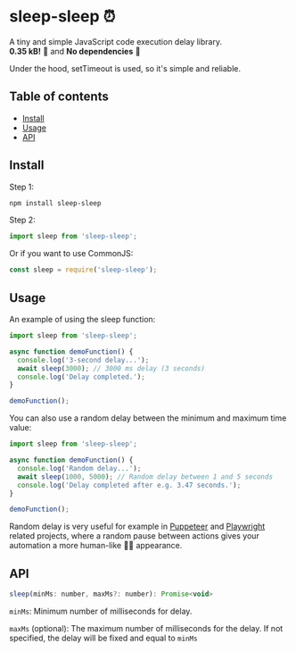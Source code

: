 # sleep-sleep ⏰ <!-- omit in toc -->

A tiny and simple JavaScript code execution delay library.  
**0.35 kB!** 🚀 and **No dependencies** 🎉

Under the hood, setTimeout is used, so it's simple and reliable.

## Table of contents <!-- omit in toc -->

- [Install](#install)
- [Usage](#usage)
- [API](#api)

## Install

Step 1:

```bash
npm install sleep-sleep
```

Step 2:

```js
import sleep from 'sleep-sleep';
```

Or if you want to use CommonJS:

```js
const sleep = require('sleep-sleep');
```

## Usage

An example of using the sleep function:

```js
import sleep from 'sleep-sleep';

async function demoFunction() {
  console.log('3-second delay...');
  await sleep(3000); // 3000 ms delay (3 seconds)
  console.log('Delay completed.');
}

demoFunction();
```

You can also use a random delay between the minimum and maximum time value:

```js
import sleep from 'sleep-sleep';

async function demoFunction() {
  console.log('Random delay...');
  await sleep(1000, 5000); // Random delay between 1 and 5 seconds
  console.log('Delay completed after e.g. 3.47 seconds.');
}

demoFunction();
```

Random delay is very useful for example in [Puppeteer](https://pptr.dev/) and [Playwright](https://playwright.dev/) related projects, where a random pause between actions gives your automation a more human-like 👨‍🌾 appearance.

## API

```js
sleep(minMs: number, maxMs?: number): Promise<void>
```

`minMs`: Minimum number of milliseconds for delay.

`maxMs` (optional): The maximum number of milliseconds for the delay. If not specified, the delay will be fixed and equal to `minMs`
